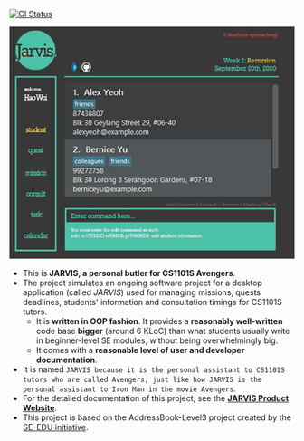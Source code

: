 [![CI Status](https://github.com/se-edu/addressbook-level3/workflows/Java%20CI/badge.svg)](https://github.com/AY2021S1-CS2103T-W11-2/tp/actions)

![Ui](docs/images/Ui.png)

* This is **JARVIS, a personal butler for CS1101S Avengers**.<br>
* The project simulates an ongoing software project for a desktop application (called _JARVIS_) used for managing missions, quests deadlines, students' information and consultation timings for CS1101S tutors.
  * It is **written in OOP fashion**. It provides a **reasonably well-written** code base **bigger** (around 6 KLoC) than what students usually write in beginner-level SE modules, without being overwhelmingly big.
  * It comes with a **reasonable level of user and developer documentation**.
* It is named `JARVIS because it is the personal assistant to CS1101S tutors who are called Avengers, just like how JARVIS is the personal assistant to Iron Man in the movie Avengers`.
* For the detailed documentation of this project, see the **[JARVIS Product Website](https://ay2021s1-cs2103t-w11-2.github.io/tp/)**.
* This project is based on the AddressBook-Level3 project created by the [SE-EDU initiative](https://se-education.org).
